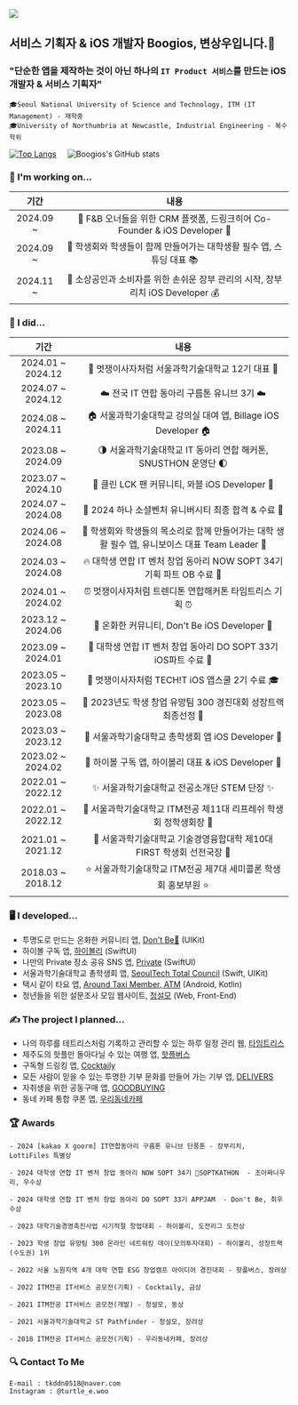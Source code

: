 <img src="https://capsule-render.vercel.app/api?type=waving&color=6495ED&height=200&section=header&text=Sangwoo's%20GitHub-!&fontSize=50&fontColor=FFFFFF&animation=fadeIn"/>

## 서비스 기획자 & iOS 개발자 Boogios, 변상우입니다.👋

### "단순한 앱을 제작하는 것이 아닌 하나의 `IT Product 서비스`를 만드는 iOS 개발자 & 서비스 기획자"

```
🎓Seoul National University of Science and Technology, ITM (IT Management) - 재학중
🎓University of Northumbria at Newcastle, Industrial Engineering - 복수학위
```

[![Top Langs](https://github-readme-stats.vercel.app/api/top-langs/?username=boogios&title_color=6495ED&exclude_repo=Information-Security&bord3D3D&text_color=8C9196&border_color=3D3D3D&theme=transparent)](https://github.com/anuraghazra/github-readme-stats) &nbsp;&nbsp;&nbsp; ![Boogios's GitHub stats](https://github-readme-stats.vercel.app/api?username=boogios&show_icons=true&bg_color=00000000&title_color=6495ED&icon_color=F1D246&text_color=8C9196&line_height=33&custom_title=Sngwoo's&nbsp;GitHub&nbsp;Stats&border_color=3D3D3D&theme=transparent)

### 🧰 I'm working on...
| 기간 | 내용 |
|:--:|:--:|
| 2024.09 ~ | 🍹 F&B 오너들을 위한 CRM 플랫폼, 드링크히어 Co-Founder & iOS Developer 🥂 |
| 2024.09 ~ | 🏫 학생회와 학생들이 함께 만들어가는 대학생활 필수 앱, 스튜딩 대표 📚 |
| 2024.11 ~ | 📒 소상공인과 소비자를 위한 손쉬운 장부 관리의 시작, 장부리치 iOS Developer 💰 |

### 🙌 I did...
| 기간 | 내용 |
|:--:|:--:|
| 2024.01 ~ 2024.12 | 🦁 멋쟁이사자처럼 서울과학기술대학교 12기 대표 🦁 |
| 2024.07 ~ 2024.12 | ☁️ 전국 IT 연합 동아리 구름톤 유니브 3기 ☁️ |
| 2024.08 ~ 2024.11 | 🏠 서울과학기술대학교 강의실 대여 앱, Billage iOS Developer 🏠 |
| 2023.08 ~ 2024.09 | 🌗 서울과학기술대학교 IT 동아리 연합 해커톤, SNUSTHON 운영단 🌓 |
| 2023.07 ~ 2024.10 | 🌈 클린 LCK 팬 커뮤니티, 와블 iOS Developer 👻 |
| 2024.07 ~ 2024.08 | 💚 2024 하나 소셜벤처 유니버시티 최종 합격 & 수료 💚 |
| 2024.06 ~ 2024.08 | 🩵 학생회와 학생들의 목소리로 함께 만들어가는 대학 생활 필수 앱, 유니보이스 대표 Team Leader 🩵 |
| 2024.03 ~ 2024.08 | 🔥 대학생 연합 IT 벤처 창업 동아리 NOW SOPT 34기 기획 파트 OB 수료 🚀 |
| 2024.01 ~ 2024.02 | ⏰ 멋쟁이사자처럼 트렌디톤 연합해커톤 타임트리스 기획 ⏰ |
| 2023.12 ~ 2024.06 | 👻 온화한 커뮤니티, Don't Be iOS Developer 👻 |
| 2023.09 ~ 2024.01 | 🍎 대학생 연합 IT 벤처 창업 동아리 DO SOPT 33기 iOS파트 수료 🍏 |
| 2023.05 ~ 2023.10 | 🦁 멋쟁이사자처럼 TECH!T iOS 앱스쿨 2기 수료 🎓 |
| 2023.05 ~ 2023.08 | 🌟 2023년도 학생 창업 유망팀 300 경진대회 성장트랙 최종선정 🌟 |
| 2023.03 ~ 2023.12 | 🏫 서울과학기술대학교 총학생회 앱 iOS Developer 🏫 |
| 2023.02 ~ 2024.02 | 🍹 하이볼 구독 앱, 하이볼리 대표 & iOS Developer 🥂 |
| 2022.01 ~ 2022.12 | ✨ 서울과학기술대학교 전공소개단 STEM 단장 ✨ |
| 2022.01 ~ 2022.12 | 🌱 서울과학기술대학교 ITM전공 제11대 리프레쉬 학생회 정학생회장 🌱 |
| 2021.01 ~ 2021.12 | 💙 서울과학기술대학교 기술경영융합대학 제10대 FIRST 학생회 선전국장 💙 |
| 2018.03 ~ 2018.12 | ⭐️ 서울과학기술대학교 ITM전공 제7대 세미콜론 학생회 홍보부원 ⭐️ |

### 🖥️ I developed...
- 투명도로 만드는 온화한 커뮤니티 앱, [Don't Be👻](https://github.com/TeamDon-tBe/Don-tBe-iOS) (UIKit)
- 하이볼 구독 앱, [하이볼리](https://apps.apple.com/kr/app/id6466261262) (SwiftUI)
- 나만의 Private 장소 공유 SNS 앱, [Private](https://github.com/APP-iOS2/final-private) (SwiftUI)
- 서울과학기술대학교 총학생회 앱, [SeoulTech Total Council](https://apps.apple.com/kr/app/id1641852619) (Swift, UIKit)
- 택시 같이 타요 앱, [Around Taxi Member, ATM](https://github.com/2022-Mobile-Programming/ATM) (Android, Kotlin)
- 청년들을 위한 설문조사 모임 웹사이트, [청설모](https://github.com/tkddn0518/sulveyWeb) (Web, Front-End)
  
### ✍️ The project I planned...
- 나의 하루를 테트리스처럼 기록하고 관리할 수 있는 하루 일정 관리 웹, [타임트리스](https://boogios.notion.site/c8ff9583186b47ef8e4baafc140b1629)
- 제주도의 핫플만 돌아다닐 수 있는 여행 앱, [핫플버스](https://boogios.notion.site/3c5c92f20f004237a235b423064b83e4?pvs=4)
- 구독형 드링킹 앱, [Cocktaily](https://boogios.notion.site/Cocktaily-6361f10cedc44fbc9b2991ed72e2bb1b?pvs=4)
- 모든 사람이 믿을 수 있는 투명한 기부 문화를 만들어 가는 기부 앱, [DELIVERS](https://boogios.notion.site/DELIVERS-af9d88d5030d4cd1a8696fb8cbb5ec97?pvs=4)
- 자취생을 위한 공동구매 앱, [GOODBUYING](https://boogios.notion.site/GOODBUYING-d2a30d82ae474ae09b69fd61e8d1a86f?pvs=4)
- 동네 카페 통합 쿠폰 앱, [우리동네카페](https://boogios.notion.site/d6408b634b2f49cf866c97d767bb6cae?pvs=4)

### 🏆 Awards
```
- 2024 [kakao X goorm] IT연합동아리 구름톤 유니브 단풍톤 - 장부리치, LottiFiles 특별상

- 2024 대학생 연합 IT 벤처 창업 동아리 NOW SOPT 34기 SOPTKATHON  - 조아짜나우리, 우수상

- 2024 대학생 연합 IT 벤처 창업 동아리 DO SOPT 33기 APPJAM  - Don't Be, 최우수상

- 2023 대학기술경영촉진사업 시기적절 창업대회 - 하이볼리, 도전리그 도전상

- 2023 학생 창업 유망팀 300 온라인 네트워킹 데이(모의투자대회) - 하이볼리, 성장트랙(수도권) 1위

- 2022 서울 노원지역 4개 대학 연합 ESG 창업캠프 아이디어 경진대회 - 핫플버스, 장려상

- 2022 ITM전공 IT서비스 공모전(기획) - Cocktaily, 금상

- 2021 ITM전공 IT서비스 공모전(개발) - 청설모, 동상

- 2021 서울과학기술대학교 ST Pathfinder - 청설모, 장려상

- 2018 ITM전공 IT서비스 공모전(기획) - 우리동네카페, 장려상
```

### 🔍 Contact To Me
```
E-mail : tkddn0518@naver.com
Instagram : @turtle_e.woo
```
